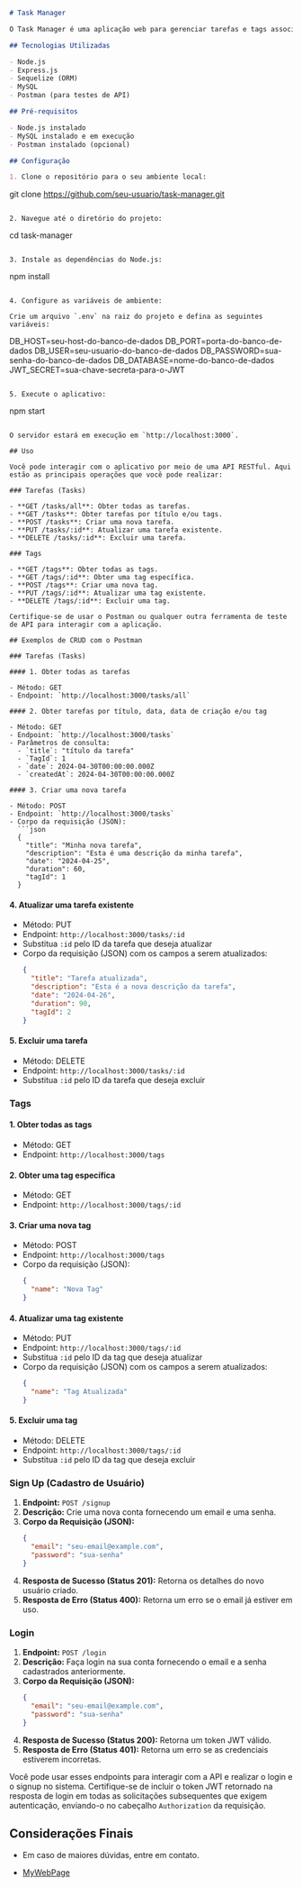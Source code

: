 ```markdown
# Task Manager

O Task Manager é uma aplicação web para gerenciar tarefas e tags associadas a essas tarefas. Com este aplicativo, você pode facilmente criar, visualizar, atualizar e excluir tarefas, além de gerenciar as tags relacionadas a essas tarefas.

## Tecnologias Utilizadas

- Node.js
- Express.js
- Sequelize (ORM)
- MySQL
- Postman (para testes de API)

## Pré-requisitos

- Node.js instalado
- MySQL instalado e em execução
- Postman instalado (opcional)

## Configuração

1. Clone o repositório para o seu ambiente local:

```
git clone https://github.com/seu-usuario/task-manager.git
```

2. Navegue até o diretório do projeto:

```
cd task-manager
```

3. Instale as dependências do Node.js:

```
npm install
```

4. Configure as variáveis de ambiente:

Crie um arquivo `.env` na raiz do projeto e defina as seguintes variáveis:

```
DB_HOST=seu-host-do-banco-de-dados
DB_PORT=porta-do-banco-de-dados
DB_USER=seu-usuario-do-banco-de-dados
DB_PASSWORD=sua-senha-do-banco-de-dados
DB_DATABASE=nome-do-banco-de-dados
JWT_SECRET=sua-chave-secreta-para-o-JWT
```

5. Execute o aplicativo:

```
npm start
```

O servidor estará em execução em `http://localhost:3000`.

## Uso

Você pode interagir com o aplicativo por meio de uma API RESTful. Aqui estão as principais operações que você pode realizar:

### Tarefas (Tasks)

- **GET /tasks/all**: Obter todas as tarefas.
- **GET /tasks**: Obter tarefas por título e/ou tags.
- **POST /tasks**: Criar uma nova tarefa.
- **PUT /tasks/:id**: Atualizar uma tarefa existente.
- **DELETE /tasks/:id**: Excluir uma tarefa.

### Tags

- **GET /tags**: Obter todas as tags.
- **GET /tags/:id**: Obter uma tag específica.
- **POST /tags**: Criar uma nova tag.
- **PUT /tags/:id**: Atualizar uma tag existente.
- **DELETE /tags/:id**: Excluir uma tag.

Certifique-se de usar o Postman ou qualquer outra ferramenta de teste de API para interagir com a aplicação.

## Exemplos de CRUD com o Postman

### Tarefas (Tasks)

#### 1. Obter todas as tarefas

- Método: GET
- Endpoint: `http://localhost:3000/tasks/all`

#### 2. Obter tarefas por título, data, data de criação e/ou tag

- Método: GET
- Endpoint: `http://localhost:3000/tasks`
- Parâmetros de consulta:
  - `title`: "título da tarefa"
  - `TagId`: 1
  - `date`: 2024-04-30T00:00:00.000Z
  - `createdAt`: 2024-04-30T00:00:00.000Z

#### 3. Criar uma nova tarefa

- Método: POST
- Endpoint: `http://localhost:3000/tasks`
- Corpo da requisição (JSON):
  ```json
  {
    "title": "Minha nova tarefa",
    "description": "Esta é uma descrição da minha tarefa",
    "date": "2024-04-25",
    "duration": 60,
    "tagId": 1
  }
  ```

#### 4. Atualizar uma tarefa existente

- Método: PUT
- Endpoint: `http://localhost:3000/tasks/:id`
- Substitua `:id` pelo ID da tarefa que deseja atualizar
- Corpo da requisição (JSON) com os campos a serem atualizados:
  ```json
  {
    "title": "Tarefa atualizada",
    "description": "Esta é a nova descrição da tarefa",
    "date": "2024-04-26",
    "duration": 90,
    "tagId": 2
  }
  ```

#### 5. Excluir uma tarefa

- Método: DELETE
- Endpoint: `http://localhost:3000/tasks/:id`
- Substitua `:id` pelo ID da tarefa que deseja excluir

### Tags

#### 1. Obter todas as tags

- Método: GET
- Endpoint: `http://localhost:3000/tags`

#### 2. Obter uma tag específica

- Método: GET
- Endpoint: `http://localhost:3000/tags/:id`

#### 3. Criar uma nova tag

- Método: POST
- Endpoint: `http://localhost:3000/tags`
- Corpo da requisição (JSON):
  ```json
  {
    "name": "Nova Tag"
  }
  ```

#### 4. Atualizar uma tag existente

- Método: PUT
- Endpoint: `http://localhost:3000/tags/:id`
- Substitua `:id` pelo ID da tag que deseja atualizar
- Corpo da requisição (JSON) com os campos a serem atualizados:
  ```json
  {
    "name": "Tag Atualizada"
  }
  ```

#### 5. Excluir uma tag

- Método: DELETE
- Endpoint: `http://localhost:3000/tags/:id`
- Substitua `:id` pelo ID da tag que deseja excluir

### Sign Up (Cadastro de Usuário)

1. **Endpoint:** `POST /signup`
2. **Descrição:** Crie uma nova conta fornecendo um email e uma senha.
3. **Corpo da Requisição (JSON):**
   ```json
   {
     "email": "seu-email@example.com",
     "password": "sua-senha"
   }
   ```
4. **Resposta de Sucesso (Status 201):** Retorna os detalhes do novo usuário criado.
5. **Resposta de Erro (Status 400):** Retorna um erro se o email já estiver em uso.

### Login

1. **Endpoint:** `POST /login`
2. **Descrição:** Faça login na sua conta fornecendo o email e a senha cadastrados anteriormente.
3. **Corpo da Requisição (JSON):**
   ```json
   {
     "email": "seu-email@example.com",
     "password": "sua-senha"
   }
   ```
4. **Resposta de Sucesso (Status 200):** Retorna um token JWT válido.
5. **Resposta de Erro (Status 401):** Retorna um erro se as credenciais estiverem incorretas.

Você pode usar esses endpoints para interagir com a API e realizar o login e o signup no sistema. Certifique-se de incluir o token JWT retornado na resposta de login em todas as solicitações subsequentes que exigem autenticação, enviando-o no cabeçalho `Authorization` da requisição.

## Considerações Finais

- Em caso de maiores dúvidas, entre em contato.

- [MyWebPage](https://devfelipelimabr.github.io/git-page/)
